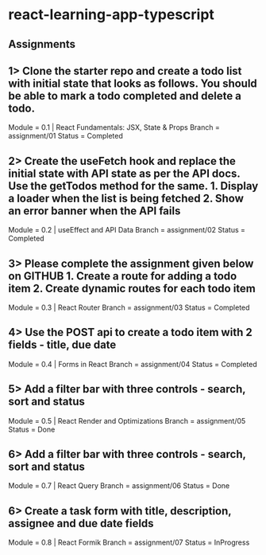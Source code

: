 # react-learning-app-typescript

## Assignments

## 1> Clone the starter repo and create a todo list with initial state that looks as follows. You should be able to mark a todo completed and delete a todo.

Module = 0.1 | React Fundamentals: JSX, State & Props
Branch = assignment/01
Status = Completed

## 2> Create the useFetch hook and replace the initial state with API state as per the API docs. Use the getTodos method for the same. 1. Display a loader when the list is being fetched 2. Show an error banner when the API fails

Module = 0.2 | useEffect and API Data
Branch = assignment/02
Status = Completed

## 3> Please complete the assignment given below on GITHUB  1. Create a route for adding a todo item 2. Create dynamic routes for each todo item

Module = 0.3 | React Router
Branch = assignment/03
Status = Completed

## 4> Use the POST api to create a todo item with 2 fields - title, due date

Module = 0.4 | Forms in React
Branch = assignment/04
Status = Completed

## 5> Add a filter bar with three controls - search, sort and status

Module = 0.5 | React Render and Optimizations
Branch = assignment/05
Status = Done

## 6> Add a filter bar with three controls - search, sort and status

Module = 0.7 | React Query
Branch = assignment/06
Status = Done

## 6> Create a task form with title, description, assignee and due date fields

Module = 0.8 | React Formik
Branch = assignment/07
Status = InProgress
